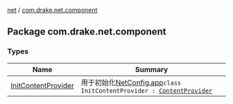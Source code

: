 [net](../index.md) / [com.drake.net.component](./index.md)

## Package com.drake.net.component

### Types

| Name | Summary |
|---|---|
| [InitContentProvider](-init-content-provider/index.md) | 用于初始化[NetConfig.app](../com.drake.net/-net-config/app.md)`class InitContentProvider : `[`ContentProvider`](https://developer.android.com/reference/android/content/ContentProvider.html) |
